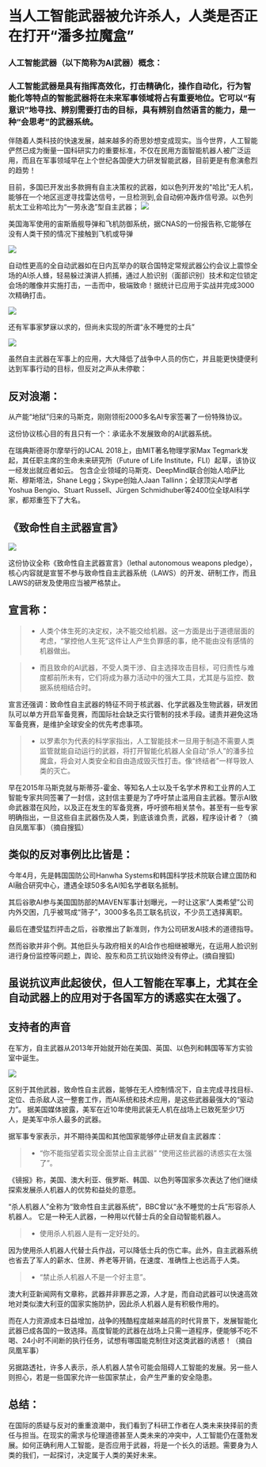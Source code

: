 
# 当人工智能武器被允许杀人，人类是否正在打开“潘多拉魔盒”

### 人工智能武器（以下简称为AI武器）概念：

### 人工智能武器是具有指挥高效化，打击精确化，操作自动化，行为智能化等特点的智能武器将在未来军事领域将占有重要地位。它可以“有意识”地寻找、辨别需要打击的目标，具有辨别自然语言的能力，是一种“会思考”的武器系统。

伴随着人类科技的快速发展，越来越多的奇思妙想变成现实。当今世界，人工智能俨然已成为衡量一国科研实力的重要标准，不仅在民用方面智能机器人被广泛运用，而且在军事领域早在上个世纪各国便大力研发智能武器，目前更是有愈演愈烈的趋势！


目前，多国已开发出多款拥有自主决策权的武器，如以色列开发的"哈比"无人机，能够在一个地区巡逻寻找雷达信号，一旦检测到,会自动俯冲轰炸信号源。以色列航太工业称哈比为“一劳永逸”型自主武器；
![](images/42.jpg)

美国海军使用的宙斯盾舰导弹和飞机防御系统，据CNAS的一份报告称,它能够在没有人类干预的情况下接触到飞机或导弹

![](images/43.jpg)

自动性更高的全自动武器如在日内瓦举办的联合国特定常规武器公约会议上震惊全场的AI杀人蜂，轻易躲过演讲人抓捕，通过人脸识别（面部识别）技术和定位锁定会场的雕像并实施打击，一击而中，极端致命！据统计已应用于实战并完成3000次精确打击。

![](images/45.jpg)



还有军事家梦寐以求的，但尚未实现的所谓“永不睡觉的士兵”

![](images/44.jpg)


虽然自主武器在军事上的应用，大大降低了战争中人员的伤亡，并且能更快捷便利达到军事行动的目标，但反对之声从未停歇：

## 反对浪潮：

从产能“地狱”归来的马斯克，刚刚领衔2000多名AI专家签署了一份特殊协议。

这份协议核心目的有且只有一个：承诺永不发展致命的AI武器系统。

在瑞典斯德哥尔摩举行的IJCAL 2018上，由MIT著名物理学家Max Tegmark发起，其任职主席的生命未来研究所（Future of Life Institute，FLI）起草，该协议一经发出就应者如云。
包含企业领域的马斯克、DeepMind联合创始人哈萨比斯、穆斯塔法，Shane Legg；Skype创始人Jaan Tallinn；全球顶尖AI学者Yoshua Bengio、Stuart Russell、Jürgen Schmidhuber等2400位全球AI科学家，都郑重签下了大名。

## 《致命性自主武器宣言》 

![](images/46.jpg)

这份协议全称《致命性自主武器宣言》（lethal autonomous weapons pledge），核心内容就是宣誓不参与致命性自主武器系统（LAWS）的开发、研制工作，而且LAWS的研发及使用应当被严格禁止。

## 宣言称：

>* 人类个体生死的决定权，决不能交给机器。这一方面是出于道德层面的考虑，“掌控他人生死”这件让人产生负罪感的事，绝不能由没有感情的机器做出。

>* 而且致命的AI武器，不受人类干涉、自主选择攻击目标，可归责性与难度都前所未有，它们将成为暴力活动中的强大工具，尤其是与监控、数据系统相结合时。

宣言还强调：致命性自主武器的特征不同于核武器、化学武器及生物武器，研发团队可以单方开启军备竞赛，而国际社会缺乏实行管制的技术手段。谴责并避免这场军备竞赛，是维护全球安全的优先考虑事项。

>* 以罗素尔为代表的科学家指出，人工智能技术一旦用于制造不需要人类监管就能自动运行的武器，将打开智能化机器人全自动“杀人”的潘多拉魔盒，将会对人类安全和自由造成毁灭性打击。像“终结者”一样导致人类的灭亡。

早在2015年马斯克就与斯蒂芬-霍金、等知名人士以及千名学术界和工业界的人工智能专家共同签署了一封信，这封信主要是为了呼吁禁止滥用自主武器。警示AI致命武器潜在风险，以及正在发生的军备竞赛，呼吁颁布相关禁令。甚至有一些专家明确指出，一旦这些自主武器伤及人类，到底该谁负责，武器，程序设计者？（摘自凤凰军事）（摘自搜狐）
## 类似的反对事例比比皆是：

今年4月，先是韩国国防公司Hanwha Systems和韩国科学技术院联合建立国防和AI融合研究中心，遭遇全球50多名AI知名学者联名抵制。

其后谷歌AI参与美国国防部的MAVEN军事计划曝光，一时让这家“人类希望”公司内外交困，几乎被骂成“筛子”，3000多名员工联名抗议，不少员工选择离职。

最后在遭受猛烈抨击之后，谷歌推出了新准则，作为公司研发AI技术的道德指导。

然而谷歌并非个例。其他巨头与政府相关的AI合作也相继被曝光，在运用人脸识别进行身份监控等问题上，舆论、股东和员工抗议始终没有停止。(摘自搜狐)

## 虽说抗议声此起彼伏，但人工智能在军事上，尤其在全自动武器上的应用对于各国军方的诱惑实在太强了。

## 支持者的声音

在军方，自主武器从2013年开始就开始在美国、英国、以色列和韩国等军方实验室中诞生。

![](images/47.jpg)

区别于其他武器，致命性自主武器，能够在无人控制情况下，自主完成寻找目标、定位、击杀敌人这一整套工作，而AI系统和技术应用，是这些武器最强大的“驱动力”。
据美国媒体披露，美军在近10年使用武装无人机在战场上已致死至少1万人，是美军中杀人最多的武器。

据军事专家表示，并不期待美国和其他国家能够停止研发自主武器库：

>* “你不能指望着实现全面禁止自主武器” “使用这些武器的诱惑实在太强了”。

《镜报》称，美国、澳大利亚、俄罗斯、韩国、以色列等国家多次表达了他们继续探索发展杀人机器人的优势和益处的意愿。

“杀人机器人”全称为“致命性自主武器系统”，BBC曾以“永不睡觉的士兵”形容杀人机器人。
它是一种无人武器，一种用以代替士兵的全自动智能机器人。

>* 使用杀人机器人是有一定好处的。

因为使用杀人机器人代替士兵作战，可以降低士兵的伤亡率。此外，自主武器系统也省去了军人的薪水、住房、养老等开销，在速度、准确性上也远高于人类。

>* “禁止杀人机器人不是一个好主意”。

澳大利亚新闻网有文章称，武器并非罪恶之源，人才是，而自动武器可以快速高效地对类似澳大利亚的国家实施防护，因此杀人机器人是有积极作用的。

而在人力资源成本日益增加，战争的残酷程度越来越高的时代背景下，发展智能化武器已成各国的一致选择。高度智能的武器在战场上只需一道程序，便能够不吃不喝、24小时不间断的执行任务，试想有哪国能克制住对这类武器的诱惑！（摘自凤凰军事）

另据路透社，许多人表示，杀人机器人禁令可能会阻碍人工智能的发展。另一些人则担心，若是一些国家允许一些国家禁止，会产生严重的安全隐患。

## 总结：

在国际的质疑与反对的重重浪潮中，我们看到了科研工作者在人类未来抉择前的责任与担当。在现实的需求与伦理道德甚至人类未来的冲突中，人工智能仍在蓬勃发展。如何正确利用人工智能，是否应用于武器，将是一个长久的话题。需要身为人类的我们，一起探讨，决定属于人类的美好未来。


